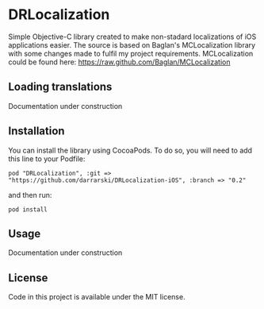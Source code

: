 DRLocalization
==============

Simple Objective-C library created to make non-stadard localizations of iOS applications easier. The source is based on Baglan's MCLocalization library with some changes made to fulfil my project requirements. MCLocalization could be found here: https://raw.github.com/Baglan/MCLocalization

## Loading translations

Documentation under construction

## Installation

You can install the library using CocoaPods. To do so, you will need to add this line to your Podfile:

	pod "DRLocalization", :git => "https://github.com/darrarski/DRLocalization-iOS", :branch => "0.2"
	
and then run:

	pod install

## Usage

Documentation under construction

## License

Code in this project is available under the MIT license.
